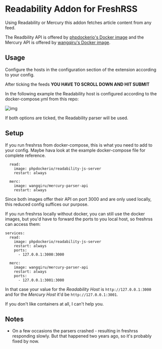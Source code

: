 # Readability Addon for FreshRSS

Using Readability or Mercury this addon fetches article content from any feed. 

The Readbility API is offered by [phpdockerio's Docker image](https://hub.docker.com/r/phpdockerio/readability-js-server) and the Mercury API is offered by [wangqiru's Docker image](https://hub.docker.com/r/wangqiru/mercury-parser-api).

## Usage

Configure the hosts in the configuration section of the extension according to your config. 

After ticking the feeds **YOU HAVE TO SCROLL DOWN AND HIT SUBMIT**

In the following example the Readability host is configured according to the docker-compose.yml from this repo:

![img](https://store.eris.cc/uploads/4e0d69953ef34df7dc581e7c2fd7c0fb.JPG)

If both options are ticked, the Readability parser will be used.

## Setup 

If you run freshrss from docker-compose, this is what you need to add to your config. Maybe hava look at the example docker-compose file for complete reference.

```
  read:
    image: phpdockerio/readability-js-server
    restart: always

  merc:
    image: wangqiru/mercury-parser-api
    restart: always
```

Since both images offer their API on port 3000 and are only used locally, this reduced config suffices our purpose.

If you run freshrss locally without docker, you can still use the docker images, but you'd have to forward the ports to you local host, so freshrss can access them:

```
services:
  read:
    image: phpdockerio/readability-js-server
    restart: always
    ports:
      - 127.0.0.1:3000:3000

  merc:
    image: wangqiru/mercury-parser-api
    restart: always
    ports:
      - 127.0.0.1:3001:3000
```

In that case your value for the *Readability Host* is `http://127.0.0.1:3000` and for the *Mercury Host* it'd be `http://127.0.0.1:3001`.

If you don't like containers at all, I can't help you. 

## Notes

 * On a few occasions the parsers crashed - resulting in freshrss responding slowly. But that happened two years ago, so it's probably fixed by now.
 



